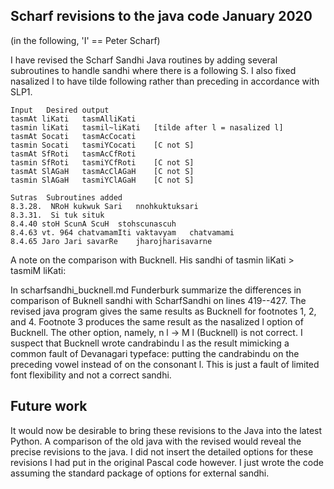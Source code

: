 ## Scharf revisions to the java code January 2020

(in the following, 'I' == Peter Scharf)

I have revised the Scharf Sandhi Java routines by adding several subroutines to handle sandhi where there is a following S.  I also fixed nasalized l to have tilde following rather than preceding in accordance with SLP1.

```
Input	Desired output
tasmAt liKati	tasmAlliKati
tasmin liKati	tasmil~liKati	[tilde after l = nasalized l]
tasmAt Socati	tasmAcCocati
tasmin Socati	tasmiYCocati	[C not S]
tasmAt SfRoti	tasmAcCfRoti
tasmin SfRoti	tasmiYCfRoti	[C not S]
tasmAt SlAGaH	tasmAcClAGaH	[C not S]
tasmin SlAGaH	tasmiYClAGaH	[C not S]
```

```
Sutras	Subroutines added
8.3.28.  NRoH kukwuk Sari	nnohkuktuksari
8.3.31.  Si tuk	situk
8.4.40 stoH ScunA ScuH	stohscunascuh
8.4.63 vt. 964 chatvamamIti vaktavyam	chatvamami
8.4.65 Jaro Jari savarRe	jharojharisavarne
```

A note on the comparison with Bucknell.  His sandhi of tasmin liKati > tasmiM liKati:

In scharfsandhi_bucknell.md Funderburk summarize the differences in comparison of Buknell sandhi with ScharfSandhi on lines 419--427.  The revised java program gives the same results as Bucknell for footnotes 1, 2, and 4.  Footnote 3 produces the same result as the nasalized l option of Bucknell.  The other option, namely, n l -> M l (Bucknell) is not correct.  I suspect that Bucknell wrote candrabindu l as the result mimicking a common fault of Devanagari typeface: putting the candrabindu on the preceding vowel instead of on the consonant l.  This is just a fault of limited font flexibility and not a correct sandhi.

## Future work
It would now be desirable to bring these revisions to the Java into the latest Python.  A comparison of the old java with the revised would reveal the precise revisions to the java.  I did not insert the detailed options for these revisions I had put in the original Pascal code however.  I just wrote the code assuming the standard package of options for external sandhi.

